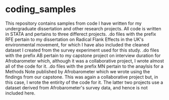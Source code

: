 # coding_samples
This repository contains samples from code I have written for my undergraduate dissertation and other research projects. All code is written in STATA and pertains to three differect projects. .do files with the prefix RFE pertain to my dissertation on Radical Flank Effects in the UK's environmental movement, for which I have also included the cleaned dataset I created from the survey experiment used for this study. .do files with the prefix AB pertain to my capstone project on interview duration for Afrobarometer which, although it was a collaborative project, I wrote almost all of the code for it. .do files with the prefix MN pertain to the anaylsis for a Methods Note published by Afrobarometer which we wrote using the findings from our capstone. This was again a collaborative project but, in this case, I wrote the entirity of the code for it. The latter two projects use a dataset derived from Afrobarometer's survey data, and hence is not included here.
